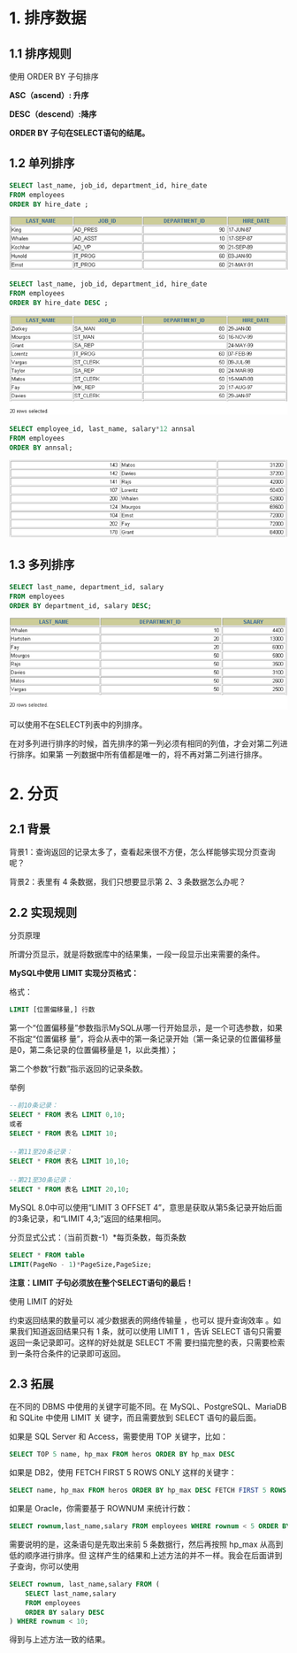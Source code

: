 # 1. 排序数据

## 1.1 排序规则

使用 ORDER BY 子句排序 

**ASC（ascend）: 升序** 

**DESC（descend）:降序** 

**ORDER BY 子句在SELECT语句的结尾。**



## 1.2 单列排序

```sql
SELECT last_name, job_id, department_id, hire_date
FROM employees
ORDER BY hire_date ;
```

![image-20220809101401076](5、排序与分页.assets/image-20220809101401076.png)



```sql
SELECT last_name, job_id, department_id, hire_date
FROM employees
ORDER BY hire_date DESC ;
```

![image-20220809101414337](5、排序与分页.assets/image-20220809101414337.png)



```sql
SELECT employee_id, last_name, salary*12 annsal
FROM employees
ORDER BY annsal;
```

![image-20220809101432876](5、排序与分页.assets/image-20220809101432876.png)



## 1.3 多列排序

```sql
SELECT last_name, department_id, salary
FROM employees
ORDER BY department_id, salary DESC;
```

![image-20220809101449865](5、排序与分页.assets/image-20220809101449865.png)

可以使用不在SELECT列表中的列排序。 

在对多列进行排序的时候，首先排序的第一列必须有相同的列值，才会对第二列进行排序。如果第 一列数据中所有值都是唯一的，将不再对第二列进行排序。



# 2. 分页

## 2.1 背景

背景1：查询返回的记录太多了，查看起来很不方便，怎么样能够实现分页查询呢？ 

背景2：表里有 4 条数据，我们只想要显示第 2、3 条数据怎么办呢？



## 2.2 实现规则

分页原理 

所谓分页显示，就是将数据库中的结果集，一段一段显示出来需要的条件。 

**MySQL中使用 LIMIT 实现分页格式：**

格式：

```sql
LIMIT [位置偏移量,] 行数
```

第一个“位置偏移量”参数指示MySQL从哪一行开始显示，是一个可选参数，如果不指定“位置偏移 量”，将会从表中的第一条记录开始（第一条记录的位置偏移量是0，第二条记录的位置偏移量是 1，以此类推）；

第二个参数“行数”指示返回的记录条数。

举例

```sql
--前10条记录：
SELECT * FROM 表名 LIMIT 0,10;
或者
SELECT * FROM 表名 LIMIT 10;

--第11至20条记录：
SELECT * FROM 表名 LIMIT 10,10;

--第21至30条记录：
SELECT * FROM 表名 LIMIT 20,10;
```

MySQL 8.0中可以使用“LIMIT 3 OFFSET 4”，意思是获取从第5条记录开始后面的3条记录，和“LIMIT 4,3;”返回的结果相同。



分页显式公式：（当前页数-1）*每页条数，每页条数

```sql
SELECT * FROM table
LIMIT(PageNo - 1)*PageSize,PageSize;
```

**注意：LIMIT 子句必须放在整个SELECT语句的最后！** 

使用 LIMIT 的好处

约束返回结果的数量可以 减少数据表的网络传输量 ，也可以 提升查询效率 。如果我们知道返回结果只有 1 条，就可以使用 LIMIT 1 ，告诉 SELECT 语句只需要返回一条记录即可。这样的好处就是 SELECT 不需 要扫描完整的表，只需要检索到一条符合条件的记录即可返回。



## 2.3 拓展

在不同的 DBMS 中使用的关键字可能不同。在 MySQL、PostgreSQL、MariaDB 和 SQLite 中使用 LIMIT 关 键字，而且需要放到 SELECT 语句的最后面。

如果是 SQL Server 和 Access，需要使用 TOP 关键字，比如：

```sql
SELECT TOP 5 name, hp_max FROM heros ORDER BY hp_max DESC
```

如果是 DB2，使用 FETCH FIRST 5 ROWS ONLY 这样的关键字：

```sql
SELECT name, hp_max FROM heros ORDER BY hp_max DESC FETCH FIRST 5 ROWS ONLY
```

如果是 Oracle，你需要基于 ROWNUM 来统计行数：

```sql
SELECT rownum,last_name,salary FROM employees WHERE rownum < 5 ORDER BY salary DESC;
```

需要说明的是，这条语句是先取出来前 5 条数据行，然后再按照 hp_max 从高到低的顺序进行排序。但 这样产生的结果和上述方法的并不一样。我会在后面讲到子查询，你可以使用

```sql
SELECT rownum, last_name,salary FROM ( 
	SELECT last_name,salary 
	FROM employees 
	ORDER BY salary DESC
) WHERE rownum < 10;
```

得到与上述方法一致的结果。